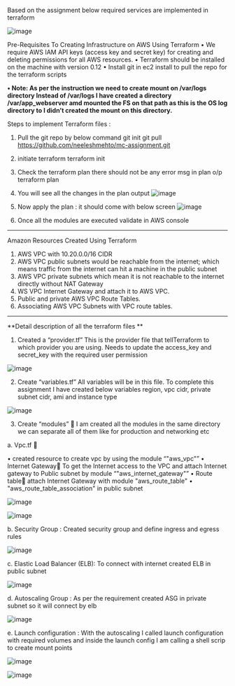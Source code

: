 Based on the assignment below required services are implemented in terraform

![image](https://user-images.githubusercontent.com/40487138/109396806-4a44b880-7959-11eb-9e52-e0c0ac29f195.png)

Pre-Requisites To Creating Infrastructure on AWS Using Terraform
•	We require AWS IAM API keys (access key and secret key) for creating and deleting permissions for all AWS resources.
•	Terraform should be installed on the machine with version 0.12
•	Install git in ec2 install to pull the repo for the terraform scripts 

**•	Note: As per the instruction we need to create mount on /var/logs directory Instead of /var/logs I have created a directory /var/app_webserver amd mounted the FS on that path as this is the OS log directory to I didn’t created the mount on this directory.**


Steps to implement Terraform files :

1.	Pull the git repo by below command 
git init
git pull https://github.com/neeleshmehto/mc-assignment.git
2.  initiate terraform 
terraform init
3.  Check the terraform plan there should not be any error msg in plan o/p
terraform plan 
4.  You will see all the changes in the plan output 
![image](https://user-images.githubusercontent.com/40487138/109397236-c7712d00-795b-11eb-813c-e85c0475bace.png)

5.  Now apply the plan : it should come with below screen 
![image](https://user-images.githubusercontent.com/40487138/109397248-d5bf4900-795b-11eb-9963-98621e9c3486.png)

6.  Once all the modules are executed validate in AWS console
-----------------------------------------------------------------------------------



Amazon Resources Created Using Terraform

1.	AWS VPC with 10.20.0.0/16 CIDR
2.	AWS VPC public subnets would be reachable from the internet; which means traffic from the internet can hit a machine in the public subnet
3.	AWS VPC private subnets which mean it is not reachable to the internet directly without NAT Gateway
4.	WS VPC Internet Gateway and attach it to AWS VPC.
5.	Public and private AWS VPC Route Tables.
6.	Associating AWS VPC Subnets with VPC route tables.

------------------------------------------------------------------------------------------


**Detail description of all the terraform files **

1.	Created a “provider.tf”
This is the provider file that tellTerraform to which provider you are using. Needs to update the access_key and secret_key with the required user permission 

![image](https://user-images.githubusercontent.com/40487138/109396863-a27bba80-7959-11eb-85d8-ab1aa6ec37e8.png)


2.	Create “variables.tf”
All variables will be in this file. To complete this assignment I have created below variables region, vpc cidr, private subnet cidr, ami and instance type

![image](https://user-images.githubusercontent.com/40487138/109396869-b3c4c700-7959-11eb-8c87-36546cec98b0.png)

3.	Create “modules”  I am created all the modules in the same directory we can separate all of them like for production and networking etc  

a.	Vpc.tf  

•	created resource to create vpc by using the module “"aws_vpc"”
•	Internet Gateway To get the Internet access to the VPC and attach Internet gateway to Public subnet by module “"aws_internet_gateway"”
•	Route table attach Internet Gateway with module "aws_route_table"
•	"aws_route_table_association" in public subnet

![image](https://user-images.githubusercontent.com/40487138/109396890-cdfea500-7959-11eb-860d-4f69744ca31a.png)

![image](https://user-images.githubusercontent.com/40487138/109396896-d7880d00-7959-11eb-82a6-c397ed364d4e.png)

b.	Security Group : Created security group and define ingress and egress rules

![image](https://user-images.githubusercontent.com/40487138/109396906-e4a4fc00-7959-11eb-8773-0284a80037bf.png)

c.	Elastic Load Balancer (ELB): To connect with internet created ELB in public subnet 

![image](https://user-images.githubusercontent.com/40487138/109396915-f6869f00-7959-11eb-9bec-eea7d05962a8.png)

d.	Autoscaling Group : As per the requirement created ASG in private subnet so it will connect by elb

![image](https://user-images.githubusercontent.com/40487138/109396928-0605e800-795a-11eb-8184-289aedf7a028.png)

e.	Launch configuration : With the autoscaling I called launch configuration with required volumes and inside the launch config I am calling a shell scrip to create mount points

![image](https://user-images.githubusercontent.com/40487138/109396940-16b65e00-795a-11eb-8d30-f604d9b84b8a.png)

![image](https://user-images.githubusercontent.com/40487138/109396948-1ddd6c00-795a-11eb-9bcc-70110b3287f0.png)

